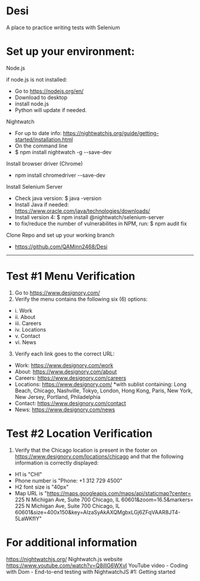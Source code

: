 # Desi
A place to practice writing tests with Selenium

# Set up your environment:

Node.js

if node.js is not installed:
* Go to https://nodejs.org/en/
* Download to desktop
* install node.js
* Python will update if needed.

Nightwatch
* For up to date info: https://nightwatchjs.org/guide/getting-started/installation.html
* On the command line
* $ npm install nightwatch -g --save-dev

Install browser driver (Chrome)
* npm install chromedriver --save-dev

Install Selenium Server
* Check java version: $ java -version
* Install Java if needed: https://www.oracle.com/java/technologies/downloads/
* Install version 4: $ npm install @nightwatch/selenium-server     
* to fix/reduce the number of vulnerabilites in NPM, run: $ npm audit fix  

Clone Repo and set up your working branch
* https://github.com/QAMinn2468/Desi
  
----------------------------------------------------------------------------------------------------

# Test #1 Menu Verification

1. Go to https://www.designory.com/
2. Verify the menu contains the following six (6) options: 
* i. Work
* ii. About
* iii. Careers
* iv. Locations
* v. Contact
* vi. News
3. Verify each link goes to the correct URL:
* Work: https://www.designory.com/work
* About: https://www.designory.com/about
* Careers: https://www.designory.com/careers
* Locations: https://www.designory.com/  *with sublist containing: Long Beach, Chicago, Nashville, Tokyo, London, Hong Kong, Paris, New York, New Jersey, Portland, Philadelphia
* Contact: https://www.designory.com/contact
* News: https://www.designory.com/news

# Test #2 Location Verification

1.	Verify that the Chicago location is present in the footer on https://www.designory.com/locations/chicago and that the following information is correctly displayed: 
* H1 is "CHI"
* Phone number  is "Phone: +1 312 729 4500"
* H2 font size is "40px"
* Map URL is  "https://maps.googleapis.com/maps/api/staticmap?center= 225 N Michigan Ave, Suite 700 Chicago, IL 60601&zoom=16.5&markers= 225 N Michigan Ave, Suite 700 Chicago, IL 60601&size=400x150&key=AIzaSyAkAXQMgbxLGj6ZFqVAAR8JT4-5LaWKfIY"

# For additional information

https://nightwatchjs.org/   Nightwatch.js website
https://www.youtube.com/watch?v=Q8jIlG6WXvI   YouTube video - Coding with Dom - End-to-end testing with NightwatchJS #1: Getting started

          



